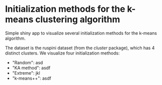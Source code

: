 # Initialization methods for the k-means clustering algorithm

Simple shiny app to visualize several initialization methods for the k-means algorithm.

The dataset is the ruspini dataset (from the *cluster* package), which has 4 distinct clusters. We visualize four initialization methods:

- "Random": asd
- "KA method": asdf
- "Extreme": jkl
- "k-means++": asdf